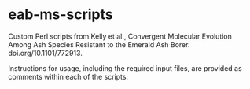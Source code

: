 # eab-ms-scripts
Custom Perl scripts from Kelly et al., Convergent Molecular Evolution Among Ash Species Resistant to the Emerald Ash Borer. doi.org/10.1101/772913.

Instructions for usage, including the required input files, are provided as comments within each of the scripts.
